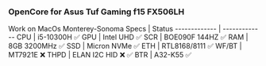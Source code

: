 ### OpenCore for Asus Tuf Gaming f15 FX506LH
Work on MacOs Monterey-Sonoma
Specs  | Status
------------- | -------------
CPU  | i5-10300H :white_check_mark:
GPU  | Intel UHD :white_check_mark:
SCR  | BOE090F 144HZ :white_check_mark:
RAM  | 8GB 3200MHz :white_check_mark: 
SSD  | Micron NVMe :white_check_mark:
ETH  | RTL8168/8111 :white_check_mark:
WF/BT  | MT7921E :x:
THPD | ELAN I2C HID :x: :white_check_mark:
BTR | A32-K55 :white_check_mark:
